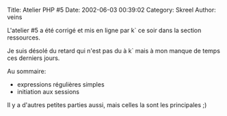 Title: Atelier PHP #5
Date: 2002-06-03 00:39:02
Category: Skreel
Author: veins

L'atelier #5 a été corrigé et mis en ligne par k` ce soir dans la section ressources.

Je suis désolé du retard qui n'est pas du à k` mais à mon manque de temps ces derniers jours.

Au sommaire:
- expressions régulières simples
- initiation aux sessions

Il y a d'autres petites parties aussi, mais celles la sont les principales  ;)
